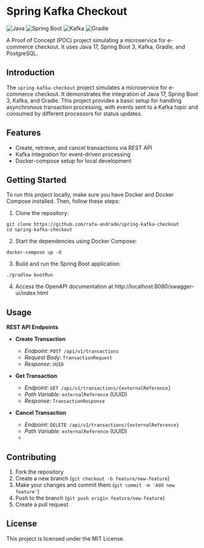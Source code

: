 # Spring Kafka Checkout

![Java](https://img.shields.io/badge/Java-17-blue)
![Spring Boot](https://img.shields.io/badge/Spring%20Boot-3-green)
![Kafka](https://img.shields.io/badge/Apache%20Kafka-3.0.9-red)
![Gradle](https://img.shields.io/badge/Gradle-8.2.1-orange)

A Proof of Concept (POC) project simulating a microservice for e-commerce checkout. It uses Java 17, Spring Boot 3, Kafka, Gradle, and PostgreSQL.

## Introduction

The `spring-kafka-checkout` project simulates a microservice for e-commerce checkout. It demonstrates the integration of Java 17, Spring Boot 3, Kafka, and Gradle. This project provides a basic setup for handling asynchronous transaction processing, with events sent to a Kafka topic and consumed by different processors for status updates.

## Features

- Create, retrieve, and cancel transactions via REST API
- Kafka integration for event-driven processing
- Docker-compose setup for local development

## Getting Started

To run this project locally, make sure you have Docker and Docker Compose installed. Then, follow these steps:

1. Clone the repository:

```
git clone https://github.com/rafa-andrade/spring-kafka-checkout
cd spring-kafka-checkout
```

2. Start the dependencies using Docker Compose:

```
docker-compose up -d
```

3. Build and run the Spring Boot application:

```
./gradlew bootRun
```

4. Access the OpenAPI documentation at http://localhost:8080/swagger-ui/index.html

Usage
-----

**REST API Endpoints**

- **Create Transaction**
    - *Endpoint*: `POST /api/v1/transactions`
    - *Request Body*: `TransactionRequest`
    - *Response*: `UUID`

- **Get Transaction**
    - *Endpoint*: `GET /api/v1/transactions/{externalReference}`
    - *Path Variable*: `externalReference` (UUID)
    - *Response*: `TransactionResponse`

- **Cancel Transaction**
    - *Endpoint*: `DELETE /api/v1/transactions/{externalReference}`
    - *Path Variable*: `externalReference` (UUID)
    - 

Contributing
------------

1. Fork the repository
2. Create a new branch (`git checkout -b feature/new-feature`)
3. Make your changes and commit them (`git commit -m 'Add new feature'`)
4. Push to the branch (`git push origin feature/new-feature`)
5. Create a pull request


License
-------

This project is licensed under the MIT License.
